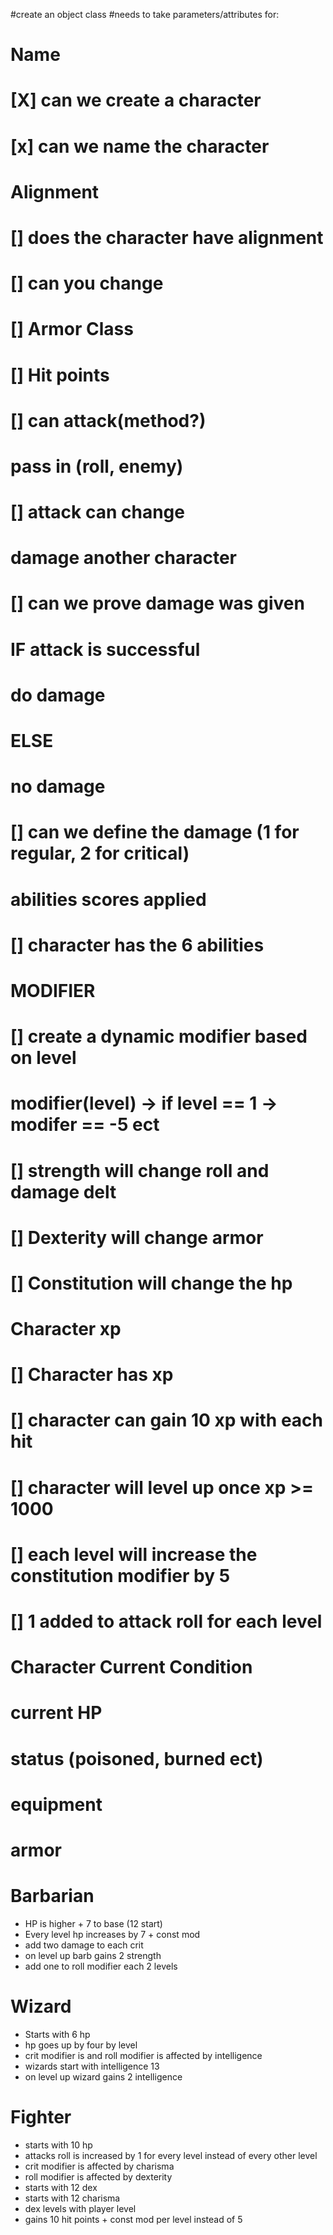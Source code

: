 #create an object class
#needs to take parameters/attributes for:
#   Name
#   [X] can we create a character
#   [x] can we name the character
#   Alignment
#   [] does the character have alignment
#   [] can you change
#   [] Armor Class
#   [] Hit points
#   [] can attack(method?)
#       pass in (roll, enemy)
#   [] attack can change
#   damage another character
#   [] can we prove damage was given
#       IF attack is successful
#           do damage
#       ELSE
#           no damage
#   [] can we define the damage (1 for regular, 2 for critical)
#   abilities scores applied
#   [] character has the 6 abilities
#   MODIFIER
#   [] create a dynamic modifier based on level
#   modifier(level) -> if level == 1 -> modifer == -5 ect
#   [] strength will change roll and damage delt
#   [] Dexterity will change armor
#   [] Constitution will change the hp
# Character xp
#   [] Character has xp
#   [] character can gain 10 xp with each hit
#   [] character will level up once xp >= 1000
#   [] each level will increase the constitution modifier by 5
#   [] 1 added to attack roll for each level

# Character Current Condition
#   current HP
#   status (poisoned, burned ect)
#   equipment
#   armor



# Barbarian
- HP is higher + 7 to base (12 start)
- Every level hp increases by 7 + const mod
- add two damage to each crit
- on level up barb gains 2 strength
- add one to roll modifier each 2 levels

# Wizard
- Starts with 6 hp
- hp goes up by four by level
- crit modifier is and roll modifier is affected by intelligence 
- wizards start with intelligence 13
- on level up wizard gains 2 intelligence 

# Fighter
- starts with 10 hp
- attacks roll is increased by 1 for every level instead of every other level
- crit modifier is affected by charisma
- roll modifier is affected by dexterity
- starts with 12 dex
- starts with 12 charisma
- dex levels with player level
- gains 10 hit points + const mod per level instead of 5